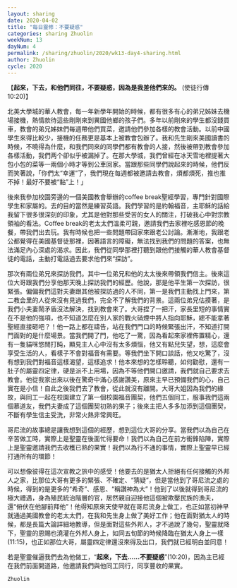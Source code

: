 ```yaml
---
layout: sharing
date: 2020-04-02
title: "每日靈修：不要疑惑"
categories: sharing Zhuolin
weekNum: 13
dayNum: 4
permalink: /sharing/zhuolin/2020/wk13-day4-sharing.html
author: Zhuolin
cycle: 2020
---
```


【**起來，下去，和他們同往，不要疑惑，因為是我差他們來的。** (使徒行傳10:20)】  

北美大學城的華人教會，每一年新學年開始的時候，都有很多有心的弟兄姊妹去機場接機，熱情款待這些剛剛來到異國他鄉的孩子們。多年以前剛來的學生都沒錢買車，教會的弟兄姊妹們每週帶他們買菜，邀請他們參加各樣的教會活動。以前中國學生來得比較少，接機的任務更是基本上被教會包辦了。我和先生剛來美國讀書的時候，不曉得為什麼，和我們同來的同學們都有教會的人接，然後被帶到教會參加各樣活動，我們两个卻似乎被漏掉了。在那大學城，我們曾經在冰天雪地裡提著大包小包的菜等一兩個小時才等到公車回家。當跟那些同學們說起來的時候，他們反而笑著說，「你們太“幸運”了，我們現在每週都被邀請去教會，煩都煩死，推也推不掉！最好不要被“黏”上！」  

後來我參加校園旁邊的一個美國教會舉辦的coffee break聖經學習，專門針對國際學生和家屬的。去的目的當然是練習英語。我們學習的是約翰福音，主耶穌的話給我留下很多很深刻的印象，尤其是他對那些受苦的女人的關注，打破我心中對宗教領袖的看法。Coffee break的老太太們溫柔可親，邀請我們去家裡吃感恩節的晚餐，帶我們出去玩。我有時候也把一些問題帶回家來跟老公討論。漸漸地，我跟老公都覺得在美國基督徒那裡，因著語言的障礙，無法找到我們的問題的答案，也無法滿足內心深處的渴求。因此，我們從同學那裡打聽到跟他們接觸的華人教會基督徒的電話，主動打電話過去要求他們來“探訪”。  

那次有兩位弟兄來探訪我們。其中一位弟兄和他的太太後來帶領我們信主。後來這位大哥跟我們分享他那天晚上探訪我們的經歷。他說，那是他平生第一次探訪，很緊張。偏偏我們這對夫妻跟其他被探訪過的人不同，第一是我們主動找上門來，第二教会里的人從來沒有見過我們，完全不了解我們的背景。這兩位弟兄估摸著，是我們小夫妻鬧矛盾沒法解決，找到教會來了。大哥捏了一把汗，家長里短的事情實在不是他的強項，也不知道怎麼在別人家的戰火硝煙中將人指向耶穌，總不能拿著聖經直接砸吧？！他一路上都在禱告，站在我們門口的時候緊張出汗，不知道打開門面對的是什麼場景。當我們開了門，他吃了一驚，因為看起來家裡佈置精心，還有一隻貓咪悠閒打盹，顯見主人心中沒有太多煩惱，他又有點兒失望，想，這麼會享受生活的人，看樣子不會對福音有需要。等我們坐下開口談話，他又吃驚了，沒有想到我們對福音這樣渴望，這樣追求！他本來想的怎樣聆聽，如何勸慰，還有一肚子的屬靈四定律，硬是派不上用場，因為不等他們開口邀請，我們就自己要求去教會。他從我家出來以後在驚奇中滿心感謝讚美，原來主早已預備我們的心，自己實在是小信！自此之後我們去了教會，從此就沒有離開。大哥大姐因為我們的緣故，與同工一起在校園建立了第一個校園福音團契，他們五個同工，服事我們這兩個慕道友，我們夫妻成了這個團契初熟的果子；後來主把人多多加添到這個團契，不斷有學生信主受洗，非常火熱非常興旺。  

哥尼流的故事總是讓我想到這個的經歷，想到這位大哥的分享。當我們以為自己在辛苦做工時，實際上是聖靈在後面忙得要命！我們以為自己在前方衝鋒陷陣，實際上是聖靈邀請我們去收穫已熟的果實！我們以為行不通的事情，實際上聖靈早已經打通所有的環節！  

可以想像彼得在這次宣教之旅中的感受！他要去的是猶太人拒絕有任何接觸的外邦人之家，比那位大哥有更多的緊張、不確定、“猜疑”，但是當他到了哥尼流之處的時候，得到的是更多的“希奇”、感恩、“稱讚神為大”！他到了以後就得到哥尼流的極大禮遇，身為殖民統治階層的官，居然親自迎接他這個被欺壓民族的漁夫，還“俯伏在他腳前拜他”！他得知原來天使早就在哥尼流身上做工，也正如當初神早就通過美國教會的老太太們，在我和先生身上做了美好工作；他在面對猶太人的時候，都是長篇大論詳細地教導，但是面對這些外邦人，才不過說了幾句，聖靈就降下，聖靈的恩賜也澆灌在外邦人身上，如同五旬節的時候降臨在猶太人身上一樣(11:15)，也正如那位大哥，屬靈四定律還沒來得及出口，我們就已經明白並同意！  

若是聖靈催逼我們去為他做工，“**起來，下去......不要疑惑**”(10:20)，因為主已經在我們前面開道路，他邀請我們與他同工同行，同享豐收的果實。  

`Zhuolin`  
